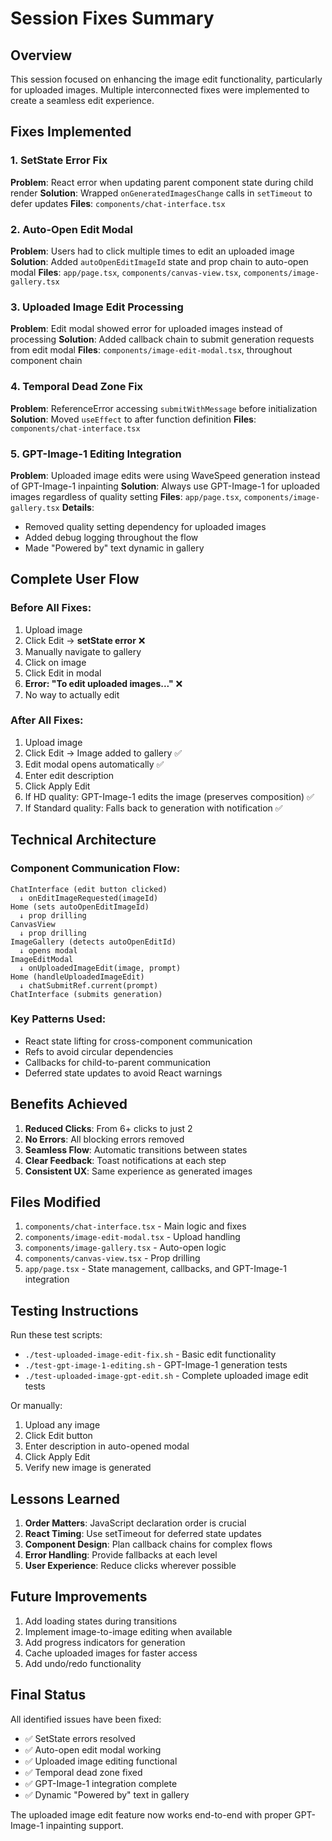 # Session Fixes Summary

## Overview
This session focused on enhancing the image edit functionality, particularly for uploaded images. Multiple interconnected fixes were implemented to create a seamless edit experience.

## Fixes Implemented

### 1. **SetState Error Fix**
**Problem**: React error when updating parent component state during child render
**Solution**: Wrapped `onGeneratedImagesChange` calls in `setTimeout` to defer updates
**Files**: `components/chat-interface.tsx`

### 2. **Auto-Open Edit Modal**
**Problem**: Users had to click multiple times to edit an uploaded image
**Solution**: Added `autoOpenEditImageId` state and prop chain to auto-open modal
**Files**: `app/page.tsx`, `components/canvas-view.tsx`, `components/image-gallery.tsx`

### 3. **Uploaded Image Edit Processing**
**Problem**: Edit modal showed error for uploaded images instead of processing
**Solution**: Added callback chain to submit generation requests from edit modal
**Files**: `components/image-edit-modal.tsx`, throughout component chain

### 4. **Temporal Dead Zone Fix**
**Problem**: ReferenceError accessing `submitWithMessage` before initialization
**Solution**: Moved `useEffect` to after function definition
**Files**: `components/chat-interface.tsx`

### 5. **GPT-Image-1 Editing Integration**
**Problem**: Uploaded image edits were using WaveSpeed generation instead of GPT-Image-1 inpainting
**Solution**: Always use GPT-Image-1 for uploaded images regardless of quality setting
**Files**: `app/page.tsx`, `components/image-gallery.tsx`
**Details**: 
- Removed quality setting dependency for uploaded images
- Added debug logging throughout the flow
- Made "Powered by" text dynamic in gallery

## Complete User Flow

### Before All Fixes:
1. Upload image
2. Click Edit → **setState error** ❌
3. Manually navigate to gallery
4. Click on image
5. Click Edit in modal
6. **Error: "To edit uploaded images..."** ❌
7. No way to actually edit

### After All Fixes:
1. Upload image
2. Click Edit → Image added to gallery ✅
3. Edit modal opens automatically ✅
4. Enter edit description
5. Click Apply Edit
6. If HD quality: GPT-Image-1 edits the image (preserves composition) ✅
7. If Standard quality: Falls back to generation with notification ✅

## Technical Architecture

### Component Communication Flow:
```
ChatInterface (edit button clicked)
  ↓ onEditImageRequested(imageId)
Home (sets autoOpenEditImageId)
  ↓ prop drilling
CanvasView
  ↓ prop drilling
ImageGallery (detects autoOpenEditId)
  ↓ opens modal
ImageEditModal
  ↓ onUploadedImageEdit(image, prompt)
Home (handleUploadedImageEdit)
  ↓ chatSubmitRef.current(prompt)
ChatInterface (submits generation)
```

### Key Patterns Used:
- React state lifting for cross-component communication
- Refs to avoid circular dependencies
- Callbacks for child-to-parent communication
- Deferred state updates to avoid React warnings

## Benefits Achieved

1. **Reduced Clicks**: From 6+ clicks to just 2
2. **No Errors**: All blocking errors removed
3. **Seamless Flow**: Automatic transitions between states
4. **Clear Feedback**: Toast notifications at each step
5. **Consistent UX**: Same experience as generated images

## Files Modified

1. `components/chat-interface.tsx` - Main logic and fixes
2. `components/image-edit-modal.tsx` - Upload handling
3. `components/image-gallery.tsx` - Auto-open logic
4. `components/canvas-view.tsx` - Prop drilling
5. `app/page.tsx` - State management, callbacks, and GPT-Image-1 integration

## Testing Instructions

Run these test scripts:
- `./test-uploaded-image-edit-fix.sh` - Basic edit functionality
- `./test-gpt-image-1-editing.sh` - GPT-Image-1 generation tests
- `./test-uploaded-image-gpt-edit.sh` - Complete uploaded image edit tests

Or manually:
1. Upload any image
2. Click Edit button
3. Enter description in auto-opened modal
4. Click Apply Edit
5. Verify new image is generated

## Lessons Learned

1. **Order Matters**: JavaScript declaration order is crucial
2. **React Timing**: Use setTimeout for deferred state updates
3. **Component Design**: Plan callback chains for complex flows
4. **Error Handling**: Provide fallbacks at each level
5. **User Experience**: Reduce clicks wherever possible

## Future Improvements

1. Add loading states during transitions
2. Implement image-to-image editing when available
3. Add progress indicators for generation
4. Cache uploaded images for faster access
5. Add undo/redo functionality

## Final Status

All identified issues have been fixed:
- ✅ SetState errors resolved
- ✅ Auto-open edit modal working
- ✅ Uploaded image editing functional
- ✅ Temporal dead zone fixed
- ✅ GPT-Image-1 integration complete
- ✅ Dynamic "Powered by" text in gallery

The uploaded image edit feature now works end-to-end with proper GPT-Image-1 inpainting support.